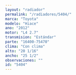 ```yaml
---
layout: "radiador"
permalink: "/radiadores/5404/"
marca: "Toyota"
modelo: "Hiace"
ano: "2012"
motor: "L4 2.7"
transmision: "Estándar"
parte: "16400-75470"
clima: "Con clima"
alto: "20 1/16"
ancho: "25 1/2"
observaciones: ""
id: "5404"
---
```


